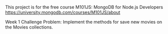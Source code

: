 This project is for the free course M101JS: MongoDB for Node.js Developers
https://university.mongodb.com/courses/M101JS/about

Week 1 Challenge Problem:
Implement the methods for save new movies on the Movies collections.